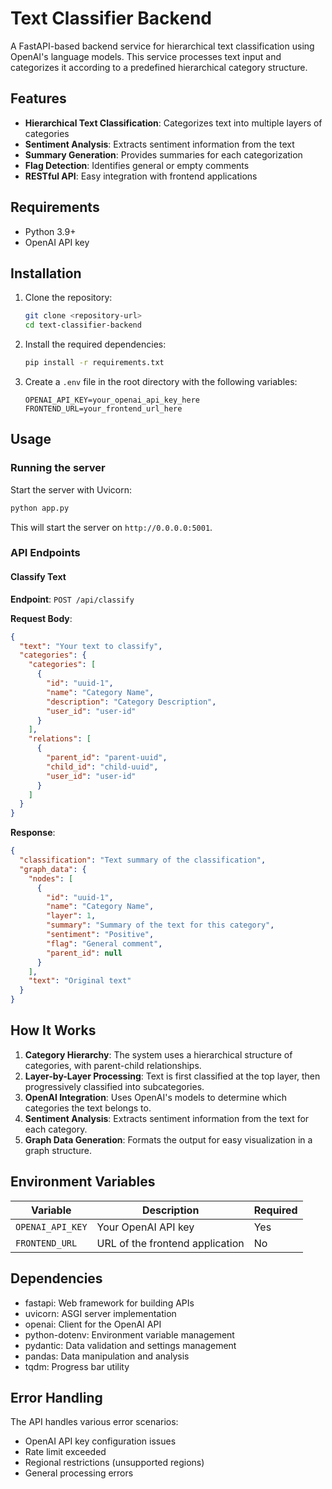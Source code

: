 # Text Classifier Backend

A FastAPI-based backend service for hierarchical text classification using OpenAI's language models. This service processes text input and categorizes it according to a predefined hierarchical category structure.

## Features

- **Hierarchical Text Classification**: Categorizes text into multiple layers of categories
- **Sentiment Analysis**: Extracts sentiment information from the text
- **Summary Generation**: Provides summaries for each categorization
- **Flag Detection**: Identifies general or empty comments
- **RESTful API**: Easy integration with frontend applications

## Requirements

- Python 3.9+
- OpenAI API key

## Installation

1. Clone the repository:
   ```bash
   git clone <repository-url>
   cd text-classifier-backend
   ```

2. Install the required dependencies:
   ```bash
   pip install -r requirements.txt
   ```

3. Create a `.env` file in the root directory with the following variables:
   ```
   OPENAI_API_KEY=your_openai_api_key_here
   FRONTEND_URL=your_frontend_url_here
   ```

## Usage

### Running the server

Start the server with Uvicorn:

```bash
python app.py
```

This will start the server on `http://0.0.0.0:5001`.

### API Endpoints

#### Classify Text

**Endpoint**: `POST /api/classify`

**Request Body**:
```json
{
  "text": "Your text to classify",
  "categories": {
    "categories": [
      {
        "id": "uuid-1",
        "name": "Category Name",
        "description": "Category Description",
        "user_id": "user-id"
      }
    ],
    "relations": [
      {
        "parent_id": "parent-uuid",
        "child_id": "child-uuid",
        "user_id": "user-id"
      }
    ]
  }
}
```

**Response**:
```json
{
  "classification": "Text summary of the classification",
  "graph_data": {
    "nodes": [
      {
        "id": "uuid-1",
        "name": "Category Name",
        "layer": 1,
        "summary": "Summary of the text for this category",
        "sentiment": "Positive",
        "flag": "General comment",
        "parent_id": null
      }
    ],
    "text": "Original text"
  }
}
```

## How It Works

1. **Category Hierarchy**: The system uses a hierarchical structure of categories, with parent-child relationships.
2. **Layer-by-Layer Processing**: Text is first classified at the top layer, then progressively classified into subcategories.
3. **OpenAI Integration**: Uses OpenAI's models to determine which categories the text belongs to.
4. **Sentiment Analysis**: Extracts sentiment information from the text for each category.
5. **Graph Data Generation**: Formats the output for easy visualization in a graph structure.

## Environment Variables

| Variable | Description | Required |
|----------|-------------|----------|
| `OPENAI_API_KEY` | Your OpenAI API key | Yes |
| `FRONTEND_URL` | URL of the frontend application | No |

## Dependencies

- fastapi: Web framework for building APIs
- uvicorn: ASGI server implementation
- openai: Client for the OpenAI API
- python-dotenv: Environment variable management
- pydantic: Data validation and settings management
- pandas: Data manipulation and analysis
- tqdm: Progress bar utility

## Error Handling

The API handles various error scenarios:
- OpenAI API key configuration issues
- Rate limit exceeded
- Regional restrictions (unsupported regions)
- General processing errors
